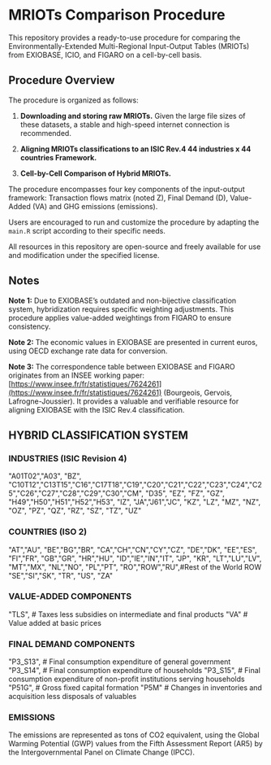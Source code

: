 # MRIOTs Comparison Procedure

This repository provides a ready-to-use procedure for comparing the Environmentally-Extended Multi-Regional Input-Output Tables (MRIOTs) from EXIOBASE, ICIO, and FIGARO on a cell-by-cell basis.

## Procedure Overview

The procedure is organized as follows:

1) **Downloading and storing raw MRIOTs.** Given the large file sizes of these datasets, a stable and high-speed internet connection is recommended.

2) **Aligning MRIOTs classifications to an ISIC Rev.4 44 industries x 44 countries Framework.**

3) **Cell-by-Cell Comparison of Hybrid MRIOTs.**

The procedure encompasses four key components of the input-output framework: Transaction flows matrix (noted Z), Final Demand (D), Value-Added (VA) and GHG emissions (emissions).

Users are encouraged to run and customize the procedure by adapting the `main.R` script according to their specific needs.

All resources in this repository are open-source and freely available for use and modification under the specified license.

## Notes

**Note 1:** Due to EXIOBASE’s outdated and non-bijective classification system, hybridization requires specific weighting adjustments. This procedure applies value-added weightings from FIGARO to ensure consistency.

**Note 2:** The economic values in EXIOBASE are presented in current euros, using OECD exchange rate data for conversion.

**Note 3:** The correspondence table between EXIOBASE and FIGARO originates from an INSEE working paper:
[https://www.insee.fr/fr/statistiques/7624261](https://www.insee.fr/fr/statistiques/7624261) (Bourgeois, Gervois, Lafrogne-Joussier).
It provides a valuable and verifiable resource for aligning EXIOBASE with the ISIC Rev.4 classification.

## HYBRID CLASSIFICATION SYSTEM

### INDUSTRIES (ISIC Revision 4)

"A01T02","A03",
"BZ",
"C10T12","C13T15","C16","C17T18","C19","C20","C21","C22","C23","C24","C25","C26","C27","C28","C29","C30","CM",
"D35",
"EZ",
"FZ",
"GZ",
"H49","H50","H51","H52","H53",
"IZ",
"JA","J61","JC",
"KZ",
"LZ",
"MZ",
"NZ",
"OZ",
"PZ",
"QZ",
"RZ",
"SZ",
"TZ",
"UZ"

### COUNTRIES (ISO 2)

"AT","AU",
"BE","BG","BR",
"CA","CH","CN","CY","CZ",
"DE","DK",
"EE","ES",
"FI","FR",
"GB","GR",
"HR","HU",
"ID","IE","IN","IT",
"JP",
"KR",
"LT","LU","LV",
"MT","MX",
"NL","NO",
"PL","PT",
"RO","ROW","RU",#Rest of the World ROW
"SE","SI","SK",
"TR",
"US",
"ZA"

### VALUE-ADDED COMPONENTS

"TLS", # Taxes less subsidies on intermediate and final products
"VA"   # Value added at basic prices

### FINAL DEMAND COMPONENTS

"P3_S13", # Final consumption expenditure of general government
"P3_S14", # Final consumption expenditure of households
"P3_S15", # Final consumption expenditure of non-profit institutions serving households
"P51G",   # Gross fixed capital formation
"P5M"     # Changes in inventories and acquisition less disposals of valuables

### EMISSIONS

The emissions are represented as tons of CO2 equivalent, using the Global Warming Potential (GWP) values from the Fifth Assessment Report (AR5) by the Intergovernmental Panel on Climate Change (IPCC).
